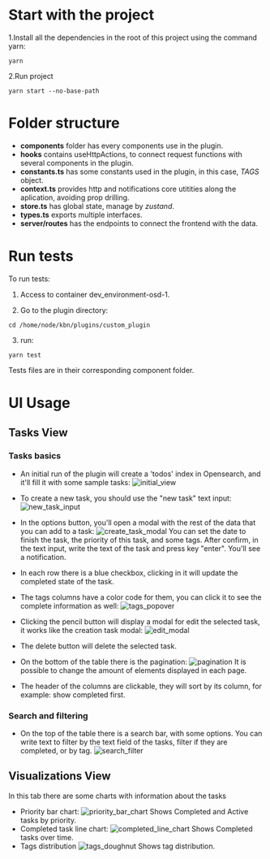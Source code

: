 # Start with the project
1.Install all the dependencies in the root of this project using the command yarn:
```shell
yarn
```

2.Run project
```shell
yarn start --no-base-path
```
# Folder structure

* **components** folder has every components use in the plugin.
* **hooks** contains useHttpActions, to connect request functions with several components in the plugin.
* **constants.ts** has some constants used in the plugin, in this case, *TAGS* object.
* **context.ts** provides http and notifications core utitities along the aplication, avoiding prop drilling.
* **store.ts** has global state, manage by *zustand*.
* **types.ts** exports multiple interfaces.
* **server/routes** has the endpoints to connect the frontend with the data.

# Run tests
To run tests:
1. Access to container dev_environment-osd-1.

2. Go to the plugin directory:
```shell
cd /home/node/kbn/plugins/custom_plugin
```

3. run:
```shell
yarn test
```

Tests files are in their corresponding component folder.

# UI Usage

## Tasks View
### Tasks basics
* An initial run of the plugin will create a 'todos' index in Opensearch, and it'll fill it with some sample tasks:
![initial_view](./docs/task-view-initial.png)

* To create a new task, you should use the "new task" text input:
![new_task_input](./docs/new-task-input.png)

* In the options button, you'll open a modal with the rest of the data that you can add to a task:
![create_task_modal](./docs/create-task-modal.png)
You can set the date to finish the task, the priority of this task, and some tags.
After confirm, in the text input, write the text of the task and press key "enter".
You'll see a notification.

* In each row there is a blue checkbox, clicking in it will update the completed state of the task.

* The tags columns have a color code for them, you can click it to see the complete information as well:
![tags_popover](./docs/tags-popover.png)

* Clicking the pencil button will display a modal for edit the selected task, it works like the creation task modal:
![edit_modal](./docs/edit-modal.png)

* The delete button will delete the selected task.

* On the bottom of the table there is the pagination:
![pagination](./docs/pagination.png)
It is possible to change the amount of elements displayed in each page.

* The header of the columns are clickable, they will sort by its column, for example: show completed first.

### Search and filtering

* On the top of the table there is a search bar, with some options. You can write text to filter by the text field of the tasks, filter if they are completed, or by tag.
![search_filter](./docs/search-filter.png)

## Visualizations View
In this tab there are some charts with information about the tasks
* Priority bar chart:
![priority_bar_chart](./docs/priority-bar-chart.png)
Shows Completed and Active tasks by priority.
* Completed task line chart:
![completed_line_chart](./docs/completed-line-chart.png)
Shows Completed tasks over time.
* Tags distribution
![tags_doughnut](./docs/tags-doughnut.png)
Shows tag distribution.








